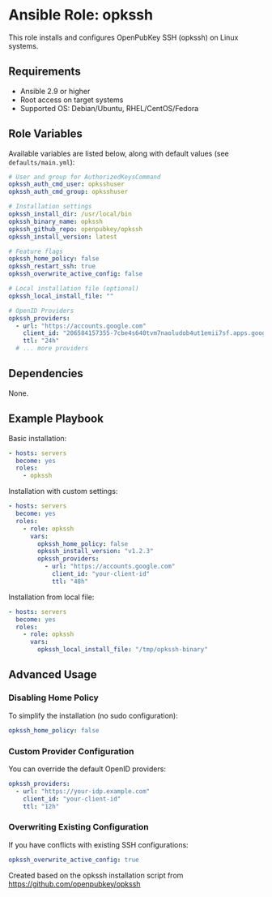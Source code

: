 # Ansible Role: opkssh

This role installs and configures OpenPubKey SSH (opkssh) on Linux systems.

## Requirements

- Ansible 2.9 or higher
- Root access on target systems
- Supported OS: Debian/Ubuntu, RHEL/CentOS/Fedora

## Role Variables

Available variables are listed below, along with default values (see `defaults/main.yml`):

```yaml
# User and group for AuthorizedKeysCommand
opkssh_auth_cmd_user: opksshuser
opkssh_auth_cmd_group: opksshuser

# Installation settings
opkssh_install_dir: /usr/local/bin
opkssh_binary_name: opkssh
opkssh_github_repo: openpubkey/opkssh
opkssh_install_version: latest

# Feature flags
opkssh_home_policy: false
opkssh_restart_ssh: true
opkssh_overwrite_active_config: false

# Local installation file (optional)
opkssh_local_install_file: ""

# OpenID Providers
opkssh_providers:
  - url: "https://accounts.google.com"
    client_id: "206584157355-7cbe4s640tvm7naoludob4ut1emii7sf.apps.googleusercontent.com"
    ttl: "24h"
  # ... more providers
```

## Dependencies

None.

## Example Playbook

Basic installation:

```yaml
- hosts: servers
  become: yes
  roles:
    - opkssh
```

Installation with custom settings:

```yaml
- hosts: servers
  become: yes
  roles:
    - role: opkssh
      vars:
        opkssh_home_policy: false
        opkssh_install_version: "v1.2.3"
        opkssh_providers:
          - url: "https://accounts.google.com"
            client_id: "your-client-id"
            ttl: "48h"
```

Installation from local file:

```yaml
- hosts: servers
  become: yes
  roles:
    - role: opkssh
      vars:
        opkssh_local_install_file: "/tmp/opkssh-binary"
```

## Advanced Usage

### Disabling Home Policy

To simplify the installation (no sudo configuration):

```yaml
opkssh_home_policy: false
```

### Custom Provider Configuration

You can override the default OpenID providers:

```yaml
opkssh_providers:
  - url: "https://your-idp.example.com"
    client_id: "your-client-id"
    ttl: "12h"
```

### Overwriting Existing Configuration

If you have conflicts with existing SSH configurations:

```yaml
opkssh_overwrite_active_config: true
```

Created based on the opkssh installation script from https://github.com/openpubkey/opkssh
